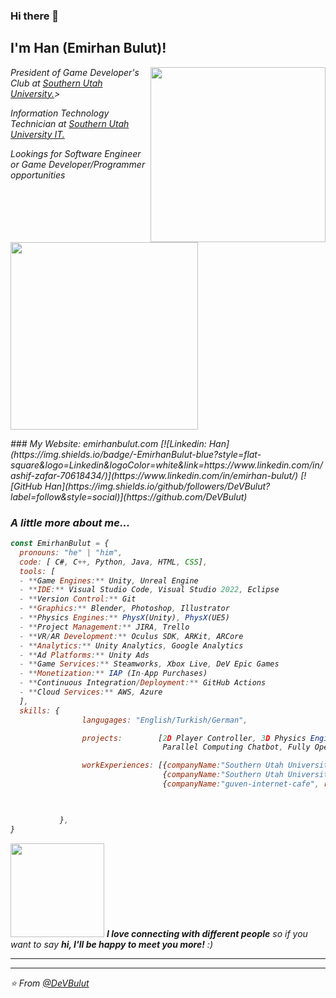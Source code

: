 ### Hi there 👋

<h2> I'm Han (Emirhan Bulut)!</h2>
<img align='right' src="https://media.giphy.com/media/v1.Y2lkPTc5MGI3NjExbDlscmVwdDk3NjZqMjdpb3htOWJwejllOGcxc21ubnR3cTMzeDBrMCZlcD12MV9pbnRlcm5hbF9naWZfYnlfaWQmY3Q9Zw/br99SojJZ5rlfSYset/giphy.gif" width="280">
<p><em>President of Game Developer's Club at <a href="https://www.suu.edu/">Southern Utah University.</a>> 
<p><em>Information Technology Technician at <a href="https://www.suu.edu/it/">Southern Utah University IT.</a>
<p><em>Lookings for Software Engineer or Game Developer/Programmer opportunities<img src="https://cms-assets.themuse.com/media/lead/_1200x630_crop_center-center_82_none/12574.jpg?mtime=1568862584" width="300"> 
</em></p>
### My Website: emirhanbulut.com  
[![Linkedin: Han](https://img.shields.io/badge/-EmirhanBulut-blue?style=flat-square&logo=Linkedin&logoColor=white&link=https://www.linkedin.com/in/ashif-zafar-70618434/)](https://www.linkedin.com/in/emirhan-bulut/)
[![GitHub Han](https://img.shields.io/github/followers/DeVBulut?label=follow&style=social)](https://github.com/DeVBulut)


### A little more about me...  

```javascript
const EmirhanBulut = {
  pronouns: "he" | "him",
  code: [ C#, C++, Python, Java, HTML, CSS],
  tools: [
  - **Game Engines:** Unity, Unreal Engine
  - **IDE:** Visual Studio Code, Visual Studio 2022, Eclipse
  - **Version Control:** Git
  - **Graphics:** Blender, Photoshop, Illustrator
  - **Physics Engines:** PhysX(Unity), PhysX(UE5)
  - **Project Management:** JIRA, Trello
  - **VR/AR Development:** Oculus SDK, ARKit, ARCore
  - **Analytics:** Unity Analytics, Google Analytics
  - **Ad Platforms:** Unity Ads
  - **Game Services:** Steamworks, Xbox Live, DeV Epic Games
  - **Monetization:** IAP (In-App Purchases)
  - **Continuous Integration/Deployment:** GitHub Actions
  - **Cloud Services:** AWS, Azure
  ],
  skills: {
                langugages: "English/Turkish/German",

                projects:        [2D Player Controller, 3D Physics Engine(Built from scratch), Rhythm Game,
                                  Parallel Computing Chatbot, Fully Operational Discord Bot],

                workExperiences: [{companyName:"Southern Utah University", role:"Tier II Information Technology Technician"},
                                  {companyName:"Southern Utah University", role:"Tier I Information Technology Technician"},
                                  {companyName:"guven-internet-cafe", role:"Hardware Technician"},]


                                           
           },
}
```

<img src="https://media.giphy.com/media/v1.Y2lkPTc5MGI3NjExZmRvejN6dWNxMTNucjl1bGM3M2pwdGJyYnd6bGJ4eTNpbGl2ZjZheSZlcD12MV9pbnRlcm5hbF9naWZfYnlfaWQmY3Q9Zw/u2pmTWUi0MXjyrMaVj/giphy.gif" width="150"> 
<em><b>I love connecting with different people</b> so if you want to say <b>hi, I'll be happy to meet you more!</b> :)</em>

---
 
 ---
 ⭐️ From [@DeVBulut](https://github.com/DeVBulut)
 
 
